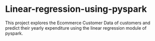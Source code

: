 # Linear-regression-using-pyspark
This project explores the  Ecommerce Customer Data of customers and predict their yearly expenditure using the linear regression module of pyspark.
